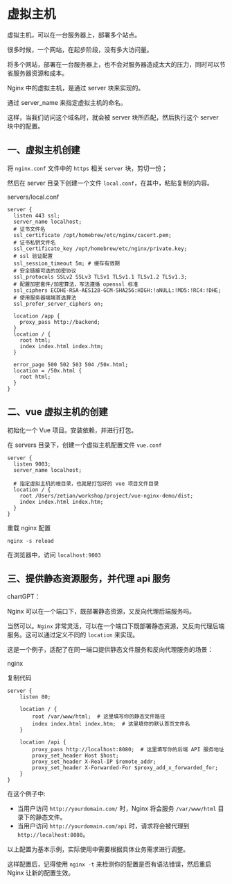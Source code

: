 # 虚拟主机

虚拟主机，可以在一台服务器上，部署多个站点。

很多时候，一个网站，在起步阶段，没有多大访问量。

将多个网站，部署在一台服务器上，也不会对服务器造成太大的压力，同时可以节省服务器资源和成本。

Nginx 中的虚拟主机，是通过 server 块来实现的。

通过 server_name 来指定虚拟主机的命名。

这样，当我们访问这个域名时，就会被 server 块所匹配，然后执行这个 server 块中的配置。

## 一、虚拟主机创建

将 `nginx.conf` 文件中的 `https` 相关 `server` 块，剪切一份；

然后在 server 目录下创建一个文件 `local.conf`，在其中，粘贴复制的内容。

servers/local.conf

```nginx
server {
  listen 443 ssl;
  server_name localhost;
  # 证书文件名
  ssl_certificate /opt/homebrew/etc/nginx/cacert.pem;
  # 证书私钥文件名
  ssl_certificate_key /opt/homebrew/etc/nginx/private.key;
  # ssl 验证配置
  ssl_session_timeout 5m; # 缓存有效期
  # 安全链接可选的加密协议
  ssl_protocols SSLv2 SSLv3 TLSv1 TLSv1.1 TLSv1.2 TLSv1.3;
  # 配置加密套件/加密算法，写法遵循 openssl 标准
  ssl_ciphers ECDHE-RSA-AES128-GCM-SHA256:HIGH:!aNULL:!MD5:!RC4:!DHE;
  # 使用服务器端端首选算法
  ssl_prefer_server_ciphers on;

  location /app {
    proxy_pass http://backend;
  }
  location / {
    root html;
    index index.html index.htm;
  }

  error_page 500 502 503 504 /50x.html;
  location = /50x.html {
    root html;
  }
}
```

## 二、vue 虚拟主机的创建

初始化一个 Vue 项目。安装依赖，并进行打包。

在 servers 目录下，创建一个虚拟主机配置文件 `vue.conf`

```nginx
server {
  listen 9003;
  server_name localhost;

  # 指定虚拟主机的根目录，也就是打包好的 vue 项目文件目录
  location / {
    root /Users/zetian/workshop/project/vue-nginx-demo/dist;
    index index.html index.htm;
  }
}
```

重载 nginx 配置

```shell
nginx -s reload
```

在浏览器中，访问 `localhost:9003`

## 三、提供静态资源服务，并代理 api 服务

chartGPT：

Nginx 可以在一个端口下，既部署静态资源，又反向代理后端服务吗。

当然可以。`Nginx` 非常灵活，可以在一个端口下既部署静态资源，又反向代理后端服务。这可以通过定义不同的 `location` 来实现。

这是一个例子，适配了在同一端口提供静态文件服务和反向代理服务的场景：

nginx

复制代码

```nginx
server {
    listen 80;

    location / {
        root /var/www/html;  # 这里填写你的静态文件路径
        index index.html index.htm;  # 这里填你的默认首页文件名
    }

    location /api {
        proxy_pass http://localhost:8080;  # 这里填写你的后端 API 服务地址
        proxy_set_header Host $host;
        proxy_set_header X-Real-IP $remote_addr;
        proxy_set_header X-Forwarded-For $proxy_add_x_forwarded_for;
    }
}
```

在这个例子中:

- 当用户访问 `http://yourdomain.com/` 时，Nginx 将会服务 `/var/www/html` 目录下的静态文件。
- 当用户访问 `http://yourdomain.com/api` 时，请求将会被代理到 `http://localhost:8080`。

以上配置为基本示例，实际使用中需要根据具体业务需求进行调整。

这样配置后，记得使用 `nginx -t` 来检测你的配置是否有语法错误，然后重启 Nginx 让新的配置生效。
